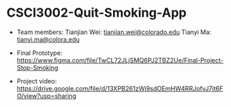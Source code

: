 # CSCI3002-Quit-Smoking-App

* Team members:
  Tianjian Wei: tianjian.wei@colorado.edu
  Tianyi Ma: tianyi.ma@colora.edu

* Final Prototype: 
https://www.figma.com/file/TwCL72JLjSMQ6PJ2TBZ2Ue/Final-Project-Stop-Smoking

* Project video:
https://drive.google.com/file/d/13XPB261zWi9sdOEmHW4RRJofvJ7it6FO/view?usp=sharing
